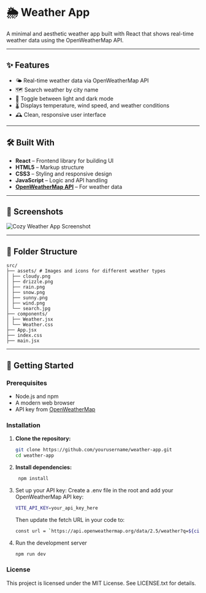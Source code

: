 # 🌦️ Weather App

A minimal and aesthetic weather app built with React that shows real-time weather data using the OpenWeatherMap API.

---

## ✨ Features

- 🌤️ Real-time weather data via OpenWeatherMap API  
- 🗺️ Search weather by city name  
- 🌙 Toggle between light and dark mode  
- 🌡️ Displays temperature, wind speed, and weather conditions  
- 🕰️ Clean, responsive user interface  

---

## 🛠️ Built With

- **React** – Frontend library for building UI  
- **HTML5** – Markup structure  
- **CSS3** – Styling and responsive design  
- **JavaScript** – Logic and API handling  
- [**OpenWeatherMap API**](https://openweathermap.org/api) – For weather data  

---

## 📸 Screenshots

![Cozy Weather App Screenshot](./screenshots/main.png)

---

## 📁 Folder Structure
```
src/
├── assets/ # Images and icons for different weather types
│ ├── cloudy.png
│ ├── drizzle.png
│ ├── rain.png
│ ├── snow.png
│ ├── sunny.png
│ ├── wind.png
│ └── search.jpg
├── components/
│ ├── Weather.jsx
│ └── Weather.css
├── App.jsx
├── index.css
├── main.jsx
```

---

## 🚀 Getting Started

### Prerequisites

- Node.js and npm
- A modern web browser
- API key from [OpenWeatherMap](https://openweathermap.org/)

### Installation

1. **Clone the repository:**
   ```bash
   git clone https://github.com/yourusername/weather-app.git
   cd weather-app
 2. **Install dependencies:**
    ```bash
     npm install
3. Set up your API key:
   Create a .env file in the root and add your OpenWeatherMap API key:
   ```bash
   VITE_API_KEY=your_api_key_here
   ```
    Then update the fetch URL in your code to:
   ```bash
   const url = `https://api.openweathermap.org/data/2.5/weather?q=${city}&units=metric&appid=${import.meta.env.VITE_API_KEY}`;
4. Run the development server
   ```bash
   npm run dev
   
### License
This project is licensed under the MIT License.
See LICENSE.txt for details.
